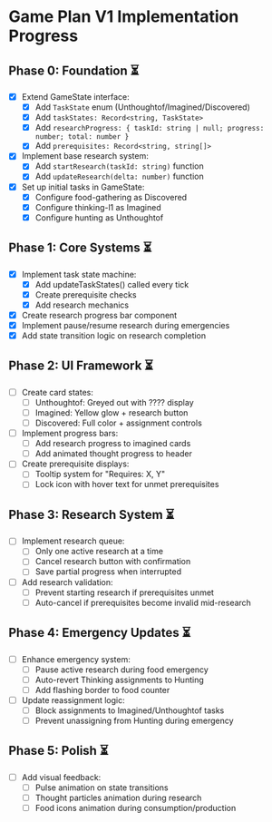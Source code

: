 # Game Plan V1 Implementation Progress

## Phase 0: Foundation ⏳
- [x] Extend GameState interface:
  - [x] Add `TaskState` enum (Unthoughtof/Imagined/Discovered)
  - [x] Add `taskStates: Record<string, TaskState>`
  - [x] Add `researchProgress: { taskId: string | null; progress: number; total: number }`
  - [x] Add `prerequisites: Record<string, string[]>`
- [x] Implement base research system:
  - [x] Add `startResearch(taskId: string)` function
  - [x] Add `updateResearch(delta: number)` function
- [x] Set up initial tasks in GameState:
  - [x] Configure food-gathering as Discovered
  - [x] Configure thinking-l1 as Imagined
  - [x] Configure hunting as Unthoughtof

## Phase 1: Core Systems ⏳
- [x] Implement task state machine:
  - [x] Add updateTaskStates() called every tick
  - [x] Create prerequisite checks
  - [x] Add research mechanics
- [x] Create research progress bar component
- [x] Implement pause/resume research during emergencies
- [x] Add state transition logic on research completion

## Phase 2: UI Framework ⏳
- [ ] Create card states:
  - [ ] Unthoughtof: Greyed out with ???? display
  - [ ] Imagined: Yellow glow + research button
  - [ ] Discovered: Full color + assignment controls
- [ ] Implement progress bars:
  - [ ] Add research progress to imagined cards
  - [ ] Add animated thought progress to header
- [ ] Create prerequisite displays:
  - [ ] Tooltip system for "Requires: X, Y"
  - [ ] Lock icon with hover text for unmet prerequisites

## Phase 3: Research System ⏳
- [ ] Implement research queue:
  - [ ] Only one active research at a time
  - [ ] Cancel research button with confirmation
  - [ ] Save partial progress when interrupted
- [ ] Add research validation:
  - [ ] Prevent starting research if prerequisites unmet
  - [ ] Auto-cancel if prerequisites become invalid mid-research

## Phase 4: Emergency Updates ⏳
- [ ] Enhance emergency system:
  - [ ] Pause active research during food emergency
  - [ ] Auto-revert Thinking assignments to Hunting
  - [ ] Add flashing border to food counter
- [ ] Update reassignment logic:
  - [ ] Block assignments to Imagined/Unthoughtof tasks
  - [ ] Prevent unassigning from Hunting during emergency

## Phase 5: Polish ⏳
- [ ] Add visual feedback:
  - [ ] Pulse animation on state transitions
  - [ ] Thought particles animation during research
  - [ ] Food icons animation during consumption/production
